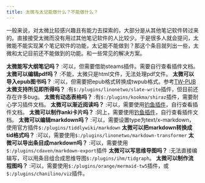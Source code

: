 ```yaml
---
title: 太微与太记能做什么？不能做什么？
---
```


一般来说，对太微比较感兴趣且有能力去探索的，大部分是从其他笔记软件转过来的。直接接受太微而没有用过其他笔记软件的人比较少。于是很多人就会提问，太微能不能实现某个笔记软件的功能，太记能不能做到？那这个条目就列出一些，太微和太记目前还不能做到的功能。和一些常见的解决方案。

**太微能写大纲笔记吗？**
:可以，但需要借助steams插件。需要自行查看插件文档。
**太微可以编辑pdf吗？**
:不能，太微只是html文件，无法处理pdf文件。
**太微可以导入epub图书吗？**
:可以，但需要把epub格式转换成twpub格式。参考[TW-PUB](#TW-PUB)
**太微支持所见即所得吗？**
:有`$:/plugins/linonetwo/slate-write`插件，但目前还存在许多bug。
**太微有动态表格吗？**
:有`$:/plugins/kookma/shiraz`插件，需要耐心学习插件文档。
**太微可以渐近阅读吗？**
:可以，需要使用[钓鱼插件](#%E9%92%93%E9%B1%BC%E6%8F%92%E4%BB%B6)，自行查看插件文档。
**太微可以制作anki卡片吗？**
:同上，需要使用[钓鱼插件](#%E9%92%93%E9%B1%BC%E6%8F%92%E4%BB%B6)，自行查看插件文档。
**太微可以编辑markdown吗？**
:可以，需要设置type为text/x-markdown，使用官方插件`$:/plugins/tiddlywiki/markdown`
**太微可以把markdown转换成tid格式吗？**
:可以，需要使用`$:/plugins/linonetwo/markdown-transformer`
**太微可以导出条目成markdown吗？**
:可以，需要使用`$:/plugins/cdaven/markdown-export`插件
**太微可以写思维导图吗？**
:无法直接编辑写，可以用条目组合成思维导图`$:/plugins/ihm/tidgraph`。
**太微可以制作流程图吗？**
:可以，需要使用`$:/plugins/orange/mermaid-tw5`插件，或`$:/plugins/chanilino/viz`插件。
